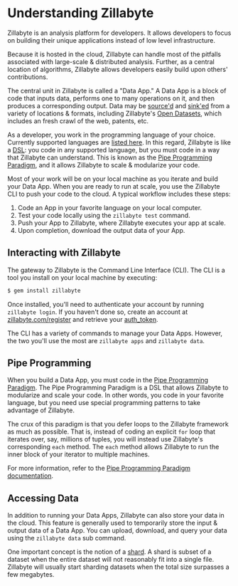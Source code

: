 # Understanding Zillabyte

Zillabyte is an analysis platform for developers.  It allows developers to focus on building their unique applications instead of low level infrastructure.  

Because it is hosted in the cloud, Zillabyte can handle most of the pitfalls associated with large-scale & distributed analysis.  Further, as a central location of algorithms, Zillabyte allows developers easily build upon others' contributions.  

The central unit in Zillabyte is called a "Data App."  A Data App is a block of code that inputs data, performs one to many operations on it, and then produces a corresponding output.  Data may be [source'd](/quickstart/faq#whats_a_source) and [sink'ed](/quickstart/faq#whats_a_sink) from a variety of locations & formats, including Zillabyte's [Open Datasets](http://zillabyte.com/data), which includes an fresh crawl of the web, patents, etc. 

As a developer, you work in the programming language of your choice.  Currently supported languages are [listed here](/quickstart/faq#what_languages_are_supported).  In this regard, Zillabyte is like a [DSL](/quickstart/faq#what_is_a_dsl):  you code in any supported language, but you must code in a way that Zillabyte can understand.  This is known as the [Pipe Programming Paradigm](http://blog.zillabyte.com/2014/05/14/the-pipe-programming-paradigm/), and it allows Zillabyte to scale & modularize your code.  

Most of your work will be on your local machine as you iterate and build your Data App.  When you are ready to run at scale, you use the Zillabyte CLI to push your code to the cloud.  A typical workflow includes these steps: 

1. Code an App in your favorite language on your local computer.
1. Test your code locally using the `zillabyte test` command.
1. Push your App to Zillabyte, where Zillabyte executes your app at scale. 
1. Upon completion, download the output data of your App. 

## Interacting with Zillabyte

The gateway to Zillabyte is the Command Line Interface (CLI).  The CLI is a tool you install on your local machine by executing: 

```bash
$ gem install zillabyte 
```

Once installed, you'll need to authenticate your account by running `zillabyte login`.  If you haven't done so, create an account at [zillabyte.com/register](http://app.zillabyte.com/register) and retrieve your [auth_token](/faq#whats_an_auth_token). 

The CLI has a variety of commands to manage your Data Apps.  However, the two you'll use the most are `zillabyte apps` and `zillabyte data`.  

## Pipe Programming

When you build a Data App, you must code in the [Pipe Programming Paradigm](http://blog.zillabyte.com/2014/05/14/the-pipe-programming-paradigm/).  The Pipe Programming Paradigm is a DSL that allows Zillabyte to modularize and scale your code.  In other words, you code in your favorite language, but you need use special programming patterns to take advantage of Zillabyte. 

The crux of this paradigm is that you defer loops to the Zillabyte framework as much as possible.  That is, instead of coding an explicit `for` loop that iterates over, say, millions of tuples, you will instead use Zillabyte's corresponding `each` method.  The `each` method allows Zillabyte to run the inner block of your iterator to multiple machines.

For more information, refer to the [Pipe Programming Paradigm documentation](http://blog.zillabyte.com/2014/05/14/the-pipe-programming-paradigm/).

## Accessing Data 

In addition to running your Data Apps, Zillabyte can also store your data in the cloud.  This feature is generally used to temporarily store the input & output data of a Data App.  You can upload, download, and query your data using the `zillabyte data` sub command. 

One important concept is the notion of a [shard](/quickstart/faq#what_is_a_shard).  A shard is subset of a dataset when the entire dataset will not reasonably fit into a single file.  Zillabyte will usually start sharding datasets when the total size surpasses a few megabytes.  

